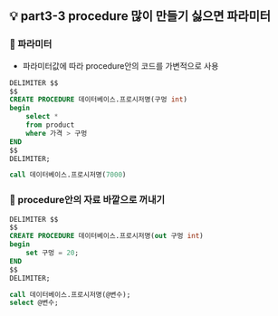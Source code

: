 ## 💡 part3-3 procedure 많이 만들기 싫으면 파라미터

### 🔹 파라미터

- 파라미터값에 따라 procedure안의 코드를 가변적으로 사용

```sql
DELIMITER $$
$$
CREATE PROCEDURE 데이터베이스.프로시저명(구멍 int)
begin
	select *
	from product
	where 가격 > 구멍
END
$$
DELIMITER;

call 데이터베이스.프로시저명(7000)
```

### 🔹 procedure안의 자료 바깥으로 꺼내기

```sql
DELIMITER $$
$$
CREATE PROCEDURE 데이터베이스.프로시저명(out 구멍 int)
begin
	set 구멍 = 20;
END
$$
DELIMITER;

call 데이터베이스.프로시저명(@변수);
select @변수;
```
